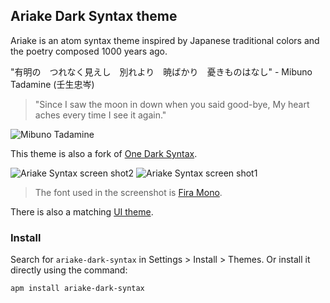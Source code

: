 ## Ariake Dark Syntax theme

Ariake is an atom syntax theme inspired by Japanese traditional colors and the poetry composed 1000 years ago. 

"有明の　つれなく見えし　別れより　暁ばかり　憂きものはなし" - Mibuno Tadamine (壬生忠岑)
> "Since I saw the moon in down when you said good-bye, My heart aches every time I see it again."

![Mibuno Tadamine](https://cloud.githubusercontent.com/assets/633848/19710567/4ad4d860-9b6a-11e6-8331-ac245eaf5a5b.jpg)

This theme is also a fork of [One Dark Syntax](https://github.com/atom/one-dark-syntax).

![Ariake Syntax screen shot2](https://cloud.githubusercontent.com/assets/633848/19751278/0ae6818a-9c33-11e6-9445-f4cf92ce1cd8.png)
![Ariake Syntax screen shot1](https://cloud.githubusercontent.com/assets/633848/19710568/4af5cb06-9b6a-11e6-9da8-8fd6e0193469.png)

> The font used in the screenshot is [Fira Mono](https://github.com/mozilla/Fira).

There is also a matching [UI theme](https://atom.io/themes/one-dark-ui).

### Install

Search for `ariake-dark-syntax` in Settings > Install > Themes. Or install it directly using the command:

```shell
apm install ariake-dark-syntax
```
